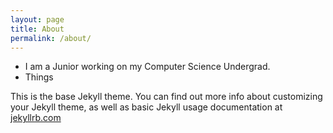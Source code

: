 ```yaml
---
layout: page
title: About
permalink: /about/
---
```

* I am a Junior working on my Computer Science Undergrad.
* Things


This is the base Jekyll theme. You can find out more info about customizing your Jekyll theme, as well as basic Jekyll usage documentation at [jekyllrb.com](http://jekyllrb.com/)
